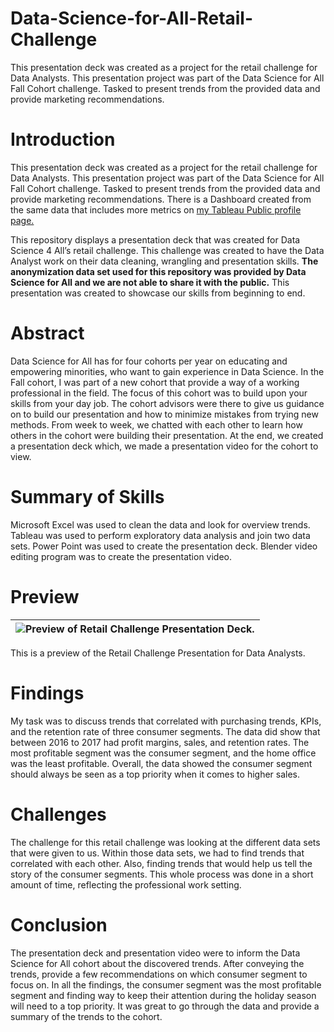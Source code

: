 # Data-Science-for-All-Retail-Challenge
This presentation deck was created as a project for the retail challenge for Data Analysts.  This presentation project was part of the Data Science for All Fall Cohort challenge. Tasked to present trends from the provided data and provide marketing recommendations.

# Introduction
This presentation deck was created as a project for the retail challenge for Data Analysts.  This presentation project was part of the Data Science for All Fall Cohort challenge. Tasked to present trends from the provided data and provide marketing recommendations. There is a Dashboard created from the same data that includes more metrics on [my Tableau Public profile page.](https://public.tableau.com/app/profile/michael.gonzalez8104/viz/C1CustomerSegmentationandRetentionAnalysisDashboard/C1CustomerSegmentationandRetentionAnalysisDashboard)

This repository displays a presentation deck that was created for Data Science 4 All’s retail challenge. This challenge was created to have the Data Analyst work on their data cleaning, wrangling and presentation skills. <B>The anonymization data set used for this repository was provided by Data Science for All and we are not able to share it with the public.</B>  This presentation was created to showcase our skills from beginning to end.



# Abstract
Data Science for All has for four cohorts per year on educating and empowering minorities, who want to gain experience in Data Science. In the Fall cohort, I was part of a new cohort that provide a way of a working professional in the field. The focus of this cohort was to build upon your skills from your day job. The cohort advisors were there to give us guidance on to build our presentation and how to minimize mistakes from trying new methods. From week to week, we chatted with each other to learn how others in the cohort were building their presentation. At the end, we created a presentation deck which, we made a presentation video for the cohort to view. 


# Summary of Skills
Microsoft Excel was used to clean the data and look for overview trends. Tableau was used to perform exploratory data analysis and join two data sets. Power Point was used to create the presentation deck. Blender video editing program was to create the presentation video.


# Preview
| ![Preview of Retail Challenge Presentation Deck.](..) |
|-|

This is a preview of the Retail Challenge Presentation for Data Analysts.


# Findings
My task was to discuss trends that correlated with purchasing trends, KPIs, and the retention rate of three consumer segments. The data did show that between 2016 to 2017 had profit margins, sales, and retention rates. The most profitable segment was the consumer segment, and the home office was the least profitable. Overall, the data showed the consumer segment should always be seen as a top priority when it comes to higher sales. 



# Challenges
The challenge for this retail challenge was looking at the different data sets that were given to us. Within those data sets, we had to find trends that correlated with each other. Also, finding trends that would help us tell the story of the consumer segments. This whole process was done in a short amount of time, reflecting the professional work setting. 


# Conclusion
The presentation deck and presentation video were to inform the Data Science for All cohort about the discovered trends.  After conveying the trends, provide a few recommendations on which consumer segment to focus on. In all the findings, the consumer segment was the most profitable segment and finding way to keep their attention during the holiday season will need to a top priority.  It was great to go through the data and provide a summary of the trends to the cohort.
